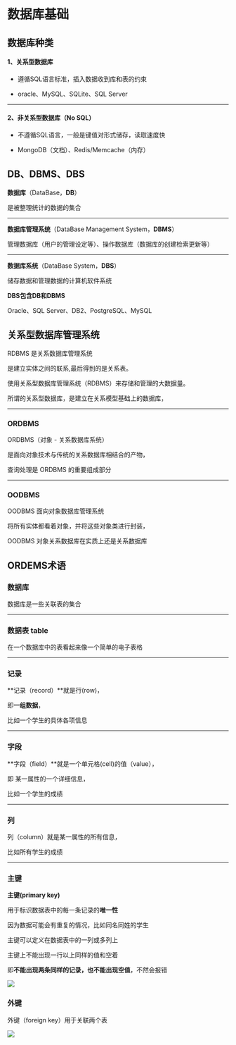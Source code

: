 # 数据库基础

## 数据库种类

#### 1、关系型数据库

- 遵循SQL语言标准，插入数据收到库和表的约束

- oracle、MySQL、SQLite、SQL Server

---

#### 2、非关系型数据库（No SQL）

- 不遵循SQL语言，一般是键值对形式储存，读取速度快

- MongoDB（文档）、Redis/Memcache（内存）







## DB、DBMS、DBS

**数据库**（DataBase，**DB**）

是被整理统计的数据的集合

---

**数据库管理系统**（DataBase Management System，**DBMS**）

管理数据库（用户的管理设定等）、操作数据库（数据库的创建检索更新等）

---

**数据库系统**（DataBase System，**DBS**）

储存数据和管理数据的计算机软件系统

**DBS包含DB和DBMS**

Oracle、SQL Server、DB2、PostgreSQL、MySQL





## 关系型数据库管理系统

RDBMS 是关系数据库管理系统

是建立实体之间的联系,最后得到的是关系表。

使用关系型数据库管理系统（RDBMS）来存储和管理的大数据量。

所谓的关系型数据库，是建立在关系模型基础上的数据库，

---

### ORDBMS

ORDBMS（对象 - 关系数据库系统）

是面向对象技术与传统的关系数据库相结合的产物，

查询处理是 ORDBMS 的重要组成部分

---

### OODBMS

OODBMS 面向对象数据库管理系统

将所有实体都看着对象，并将这些对象类进行封装，

OODBMS 对象关系数据库在实质上还是关系数据库







## ORDEMS术语

### 数据库 

数据库是一些关联表的集合

---

### 数据表 table

在一个数据库中的表看起来像一个简单的电子表格

---

### 记录

**记录（record）**就是行(row)，

即**一组数据**，

比如一个学生的具体各项信息

---

### 字段 

 **字段（field）**就是一个单元格(cell)的值（value），

即 某一属性的一个详细信息，

比如一个学生的成绩

---

### 列

列（column）就是某一属性的所有信息，

比如所有学生的成绩

---

### 主键  

**主键(primary key)**

用于标识数据表中的每一条记录的**唯一性**

因为数据可能会有重复的情况，比如同名同姓的学生

主键可以定义在数据表中的一列或多列上

主键上不能出现一行以上同样的值和空着

即**不能出现两条同样的记录，也不能出现空值**，不然会报错

![](https://t.gyazo.com/teams/diveintocode/2d2d3fe3b700578d4bdd2bae4d08f30a.png)

### 外键

外键（foreign key）用于关联两个表

![](https://t.gyazo.com/teams/diveintocode/b6439a5d8c34c44b1850f4bc48329927.png)
